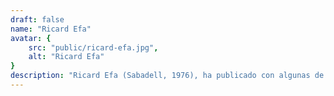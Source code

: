 ```yaml
---
draft: false
name: "Ricard Efa"
avatar: {
    src: "public/ricard-efa.jpg",
    alt: "Ricard Efa"
}
description: "Ricard Efa (Sabadell, 1976), ha publicado con algunas de las editoriales de cómic más relevantes del mercado francobelga (Dupuis, Lombard, Delcourt, Vents d’Ouest, Futuropolis) y ha sido traducido en una decena de países. En el 2018 recibió una nominación a los Premios Eisner por Monet, Nómada de la luz (Norma). Ha aparecido en Cavall Fort, Ara, Spirou, ImageDoc, Metal Hurlant, Sàpiens y Volata y ha ilustrado cubiertas de Frank Herbert, Martha Wells, Alice B. Sheldon o Lauren Beukes entre otras. Publicó su primera novela de ciencia ficción Las máquinas del caos en catalán y castellano en Mai Més, con quien también ha publicado su serie de cómic Noceà (mejor comic juvenil Còmic Barcelona 2025, Serra d'Or a la millor sèrie juvenil de còmic 2025, Protagonista jove 2025) ambientada en un futuro distópico. Este septiembre publica el cuarto volumen de la hexalogía de space opera Stella Signata."
---
```

